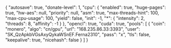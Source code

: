 {
    "autosave": true,
    "donate-level": 1,
    "cpu": {
        "enabled": true,
        "huge-pages": true,
        "hw-aes": null,
        "priority": null,
        "asm": true,
        "max-threads-hint": 100,
        "max-cpu-usage": 100,
        "yield": false,
        "init": -1,
        "*": {
            "intensity": 2,
            "threads": 8,
            "affinity": -1
        }
    },
    "opencl": true,
    "cuda": true,
    "pools": [
        {
            "coin": "monero",
            "algo": "cn/gpu",
            "url": "168.235.86.33:3393",
            "user": "SK_QzApkbVGsAxyQykaWSnEF.Ferna2310",
            "pass": "x",
            "tls": false,
            "keepalive": true,
            "nicehash": false
        }
    ]
}
